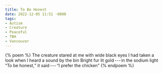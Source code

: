 ```yaml
---
title: To Be Honest
date: 2022-12-05 11:51 -0800
tags:
- Autism
- Creature
- Peaceful
- TBH
- Vancouver
---
```

{% poem %}
The creature stared at me with wide black eyes
I had taken a look when I heard a sound by the bin
Bright fur lit gold&thinsp;---&thinsp;in the sodium light
<q>To be honest,</q> it said&thinsp;---&thinsp;<q>I prefer the chicken</q>
{% endpoem %}
